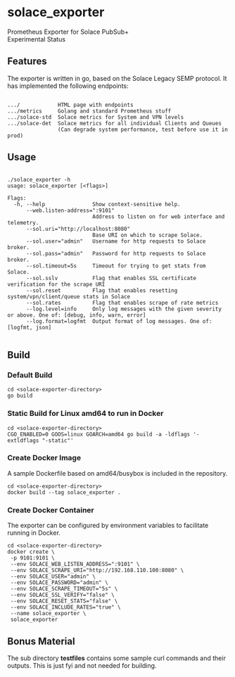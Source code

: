 # solace_exporter
Prometheus Exporter for Solace PubSub+<br/>
Experimental Status<br/>

## Features
The exporter is written in go, based on the Solace Legacy SEMP protocol. It has implemented the following endpoints:
<pre><code>
.../            HTML page with endpoints
.../metrics     Golang and standard Prometheus stuff
.../solace-std  Solace metrics for System and VPN levels
.../solace-det  Solace metrics for all individual Clients and Queues
                (Can degrade system performance, test before use it in prod)
</code></pre>
## Usage
<pre><code>
./solace_exporter -h
usage: solace_exporter [&lt;flags&gt;]

Flags:
  -h, --help               Show context-sensitive help.
      --web.listen-address=":9101"
                           Address to listen on for web interface and telemetry.
      --sol.uri="http://localhost:8080"
                           Base URI on which to scrape Solace.
      --sol.user="admin"   Username for http requests to Solace broker.
      --sol.pass="admin"   Password for http requests to Solace broker.
      --sol.timeout=5s     Timeout for trying to get stats from Solace.
      --sol.sslv           Flag that enables SSL certificate verification for the scrape URI
      --sol.reset          Flag that enables resetting system/vpn/client/queue stats in Solace
      --sol.rates          Flag that enables scrape of rate metrics
      --log.level=info     Only log messages with the given severity or above. One of: [debug, info, warn, error]
      --log.format=logfmt  Output format of log messages. One of: [logfmt, json]
      </code></pre>
## Build
### Default Build
<pre><code>cd &lt;solace-exporter-directory&gt;
go build
</code></pre>
### Static Build for Linux amd64 to run in Docker
<pre><code>cd &lt;solace-exporter-directory&gt;
CGO_ENABLED=0 GOOS=linux GOARCH=amd64 go build -a -ldflags '-extldflags "-static"'
</code></pre>
### Create Docker Image
A sample Dockerfile based on amd64/busybox is included in the repository.
<pre><code>cd &lt;solace-exporter-directory&gt;
docker build --tag solace_exporter .
</code></pre>
### Create Docker Container
The exporter can be configured by environment variables to facilitate running in Docker.
<pre><code>cd &lt;solace-exporter-directory&gt;
docker create \
 -p 9101:9101 \
 --env SOLACE_WEB_LISTEN_ADDRESS=":9101" \
 --env SOLACE_SCRAPE_URI="http://192.168.110.100:8080" \
 --env SOLACE_USER="admin" \
 --env SOLACE_PASSWORD="admin" \
 --env SOLACE_SCRAPE_TIMEOUT="5s" \
 --env SOLACE_SSL_VERIFY="false" \
 --env SOLACE_RESET_STATS="false" \
 --env SOLACE_INCLUDE_RATES="true" \
 --name solace_exporter \
 solace_exporter
</code></pre>

## Bonus Material
The sub directory **testfiles** contains some sample curl commands and their outputs. This is just fyi and not needed for building.

